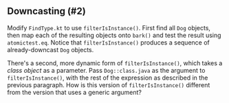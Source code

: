 ## Downcasting (#2)

Modify `FindType.kt` to use `filterIsInstance()`. First find all `Dog` objects,
then map each of the resulting objects onto `bark()` and test the result using
`atomictest.eq`. Notice that `filterIsInstance()` produces a sequence of
already-downcast `Dog` objects.

There's a second, more dynamic form of `filterIsInstance()`, which takes a
*class object* as a parameter. Pass `Dog::class.java` as the argument to
`filterIsInstance()`, with the rest of the expression as described in the
previous paragraph. How is this version of `filterIsInstance()` different from
the version that uses a generic argument?